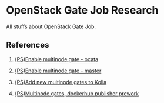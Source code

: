 # OpenStack Gate Job Research
All stuffs about OpenStack Gate Job.

## References

1. [(PS)Enable multinode gate - ocata](https://review.openstack.org/#/c/471401/)

2. [(PS)Enable multinode gate - master](https://review.openstack.org/#/c/466007/)

3. [(PS)Add new multinode gates to Kolla](https://review.openstack.org/#/c/466415/)

4. [(PS)Multinode gates, dockerhub publisher prework](https://review.openstack.org/#/c/471428/)

